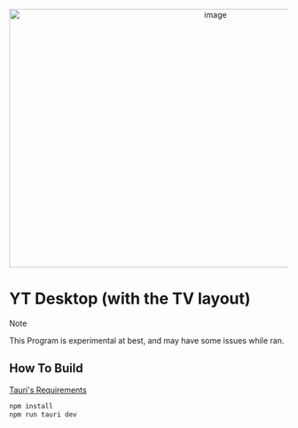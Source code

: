 <p align="center">
  <img width="728" height="466" alt="image" src="https://github.com/user-attachments/assets/8466a09e-31f2-4e1c-81ff-073b6e1f91c1" />
</p>

# YT Desktop (with the TV layout)
> [!NOTE]
> This Program is experimental at best, and may have some issues while ran.
## How To Build
[Tauri's Requirements](https://v2.tauri.app/start/prerequisites/)

```bash
npm install
npm run tauri dev
```
